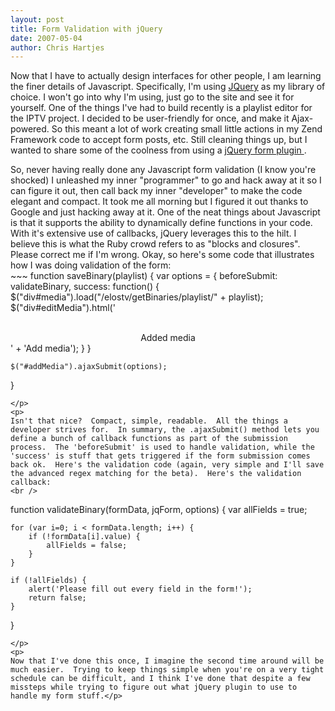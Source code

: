 ```yaml
--- 
layout: post
title: Form Validation with jQuery
date: 2007-05-04
author: Chris Hartjes
---
```

<p>Now that I have to actually design interfaces for other people, I am learning the finer details of Javascript.  Specifically, I'm using <a href="http://jquery.org">JQuery</a> as my library of choice.  I won't go into why I'm using, just go to the site and see it for yourself.  One of the things I've had to build recently is a playlist editor for the IPTV project.  I decided to be user-friendly for once, and make it Ajax-powered.  So this meant a lot of work creating small little actions in my Zend Framework code to accept form posts, etc.  Still cleaning things up, but I wanted to share some of the coolness from using a <a href="http://www.malsup.com/jquery/form/">jQuery form plugin </a>.</p>
<p>
So, never having really done any Javascript form validation (I know you're shocked) I unleashed my inner "programmer" to go and hack away at it so I can figure it out, then call back my inner "developer" to make the code elegant and compact.  It took me all morning but I figured it out thanks to Google and just hacking away at it.  One of the neat things about Javascript is that it supports the ability to dynamically define functions in your code.  With it's extensive use of callbacks, jQuery leverages this to the hilt. I believe this is what the Ruby crowd refers to as "blocks and closures".  Please correct me if I'm wrong.  Okay, so here's some code that illustrates how I was doing validation of the form:
<br />
~~~
function saveBinary(playlist) {
    var options = {
        beforeSubmit: validateBinary,
        success: function() {
            $("div#media").load("/elostv/getBinaries/playlist/" + playlist);
            $("div#editMedia").html('<div align = "center"><br />Added media </div>'
                + '<a onclick="addBinaries(\'' + playlist + '\')">Add media</a>');
        }
    }

    $("#addMedia").ajaxSubmit(options);
}
~~~
</p>
<p>
Isn't that nice?  Compact, simple, readable.  All the things a developer strives for.  In summary, the .ajaxSubmit() method lets you define a bunch of callback functions as part of the submission process.  The 'beforeSubmit' is used to handle validation, while the 'success' is stuff that gets triggered if the form submission comes back ok.  Here's the validation code (again, very simple and I'll save the advanced regex matching for the beta).  Here's the validation callback:
<br />
~~~
function validateBinary(formData, jqForm, options) {
    var allFields = true;

    for (var i=0; i < formData.length; i++) {
        if (!formData[i].value) {
            allFields = false;
        }
    }

    if (!allFields) {
        alert('Please fill out every field in the form!');
        return false;
    }
}
~~~
</p>
<p>
Now that I've done this once, I imagine the second time around will be much easier.  Trying to keep things simple when you're on a very tight schedule can be difficult, and I think I've done that despite a few missteps while trying to figure out what jQuery plugin to use to handle my form stuff.</p>
